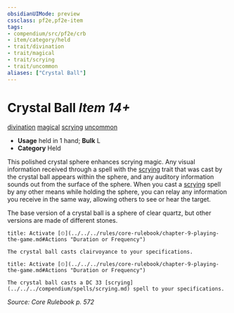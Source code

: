 ```yaml
---
obsidianUIMode: preview
cssclass: pf2e,pf2e-item
tags:
- compendium/src/pf2e/crb
- item/category/held
- trait/divination
- trait/magical
- trait/scrying
- trait/uncommon
aliases: ["Crystal Ball"]
---
```

# Crystal Ball *Item 14+*  
[divination](../../../Rules/traits/divination.md)  [magical](../../../Rules/traits/magical.md)  [scrying](../../../Rules/traits/scrying.md)  [uncommon](../../../Rules/traits/uncommon.md)  

- **Usage** held in 1 hand; **Bulk** L
- **Category** Held

This polished crystal sphere enhances scrying magic. Any visual information received through a spell with the [scrying](../../../Rules/traits/scrying.md) trait that was cast by the crystal ball appears within the sphere, and any auditory information sounds out from the surface of the sphere. When you cast a [scrying](../../spells/scrying.md) spell by any other means while holding the sphere, you can relay any information you receive in the same way, allowing others to see or hear the target.

The base version of a crystal ball is a sphere of clear quartz, but other versions are made of different stones.

```ad-embed-ability
title: Activate [⏲](../../../rules/core-rulebook/chapter-9-playing-the-game.md#Actions "Duration or Frequency")

The crystal ball casts clairvoyance to your specifications.
```

```ad-embed-ability
title: Activate [⏲](../../../rules/core-rulebook/chapter-9-playing-the-game.md#Actions "Duration or Frequency")

The crystal ball casts a DC 33 [scrying](../../../compendium/spells/scrying.md) spell to your specifications.
```

*Source: Core Rulebook p. 572*

